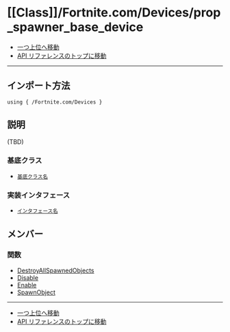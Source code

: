 # [[Class]]/Fortnite.com/Devices/prop_spawner_base_device

- [一つ上位へ移動](../main.md)
- [API リファレンスのトップに移動](../../../main.md)

---

## インポート方法

```verse
using { /Fortnite.com/Devices }
```

## 説明

(TBD)

### 基底クラス

- [`基底クラス名`]()

### 実装インタフェース

- [`インタフェース名`]()

## メンバー

### 関数

- [DestroyAllSpawnedObjects](./F_DestroyAllSpawnedObjects/main.md)
- [Disable](./F_Disable/main.md)
- [Enable](./F_Enable/main.md)
- [SpawnObject](./F_SpawnObject/main.md)

---

- [一つ上位へ移動](../main.md)
- [API リファレンスのトップに移動](../../../main.md)
